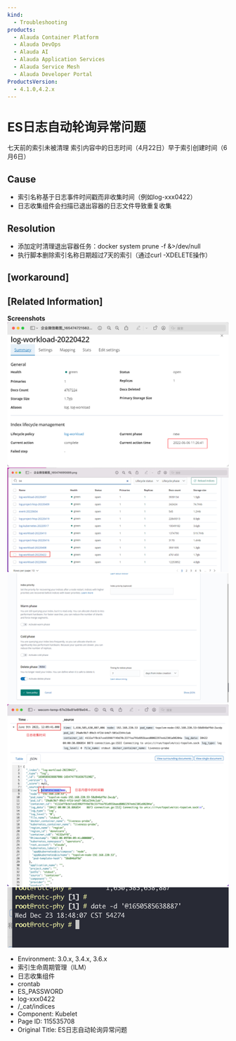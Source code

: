 ```yaml
---
kind:
  - Troubleshooting
products:
  - Alauda Container Platform
  - Alauda DevOps
  - Alauda AI
  - Alauda Application Services
  - Alauda Service Mesh
  - Alauda Developer Portal
ProductsVersion:
  - 4.1.0,4.2.x
---
```

<!-- A type of document that involves encountering a fault, diagnosing it, performing root cause analysis, and providing solutions. -->

# ES日志自动轮询异常问题

七天前的索引未被清理 索引内容中的日志时间（4月22日）早于索引创建时间（6月6日）

## Cause
- 索引名称基于日志事件时间戳而非收集时间（例如log-xxx0422）
- 日志收集组件会扫描已退出容器的日志文件导致重复收集

## Resolution
- 添加定时清理退出容器任务：docker system prune -f &>/dev/null
- 执行脚本删除索引名称日期超过7天的索引（通过curl -XDELETE操作）

## [workaround]

## [Related Information]
**Screenshots**
![](assets/esri-zhi-zi-dong-lun-xun-yi-chang-wen-ti/image2022-6-15_12-16-8.png)
![](assets/esri-zhi-zi-dong-lun-xun-yi-chang-wen-ti/image2022-6-15_12-17-2.png)
![](assets/esri-zhi-zi-dong-lun-xun-yi-chang-wen-ti/image2022-6-15_12-17-20.png)
![](assets/esri-zhi-zi-dong-lun-xun-yi-chang-wen-ti/image2022-6-15_12-18-22.png)
![](assets/esri-zhi-zi-dong-lun-xun-yi-chang-wen-ti/image2022-6-15_12-18-45.png)
- Environment: 3.0.x, 3.4.x, 3.6.x
- 索引生命周期管理（ILM）
- 日志收集组件
- crontab
- ES_PASSWORD
- log-xxx0422
- /_cat/indices
- Component: Kubelet
- Page ID: 115535708
- Original Title: ES日志自动轮询异常问题
